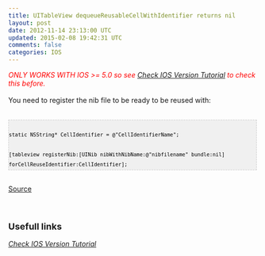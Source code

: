 ```yaml
---
title: UITableView dequeueReusableCellWithIdentifier returns nil
layout: post
date: 2012-11-14 23:13:00 UTC
updated: 2015-02-08 19:42:31 UTC
comments: false
categories: IOS
---
```

<i><span style="color: red;">ONLY WORKS WITH IOS &gt;= 5.0 so see&nbsp;<a href="http://www.makingiants.com/2012/11/check-ios-version-number-or-running.html">Check IOS Version Tutorial</a>&nbsp;to check this before.</span></i><br /><br />You need to register the nib file to be ready to be reused with:<br /><br /><pre style="background-image: URL(http://2.bp.blogspot.com/_z5ltvMQPaa8/SjJXr_U2YBI/AAAAAAAAAAM/46OqEP32CJ8/s320/codebg.gif); background: #f0f0f0; border: 1px dashed #CCCCCC; color: black; font-family: arial; font-size: 12px; height: auto; line-height: 20px; overflow: auto; padding: 0px; text-align: left; width: 99%;"><code style="color: black; word-wrap: normal;"> static NSString* CellIdentifier = @"CellIdentifierName";  <br /> [tableview registerNib:[UINib nibWithNibName:@"nibfilename" bundle:nil] forCellReuseIdentifier:CellIdentifier];  </code></pre><br /><a href="http://www.ioslearner.com/features-uitableview-ios-5/#more-119">Source</a><br /><div><br /><br /><h3><span style="font-size: large;">Usefull links</span></h3><i><span style="color: red;"><a href="http://www.makingiants.com/2012/11/check-ios-version-number-or-running.html">Check IOS Version Tutorial</a>&nbsp;</span></i></div>